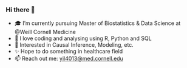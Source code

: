 ### Hi there 👋

<!--
**AkiAkiii/AkiAkiii** is a ✨ _special_ ✨ repository because its `README.md` (this file) appears on your GitHub profile.

Here are some ideas to get you started:

- 🔭 I’m currently working on ...
- 🌱 I’m currently learning ...
- 👯 I’m looking to collaborate on ...
- 🤔 I’m looking for help with ...
- 💬 Ask me about ...
- 📫 How to reach me: ...
- 😄 Pronouns: ...
- ⚡ Fun fact: ...
-->

- :mortar_board: I’m currently pursuing Master of Biostatistics & Data Science at @Weill Cornell Medicine
- :penguin: I love coding and analysing using R, Python and SQL
- 🧐 Interested in Causal Inference, Modeling, etc.
- :sparkles: Hope to do something in healthcare field 
- 📫 Reach out me: yil4013@med.cornell.edu
